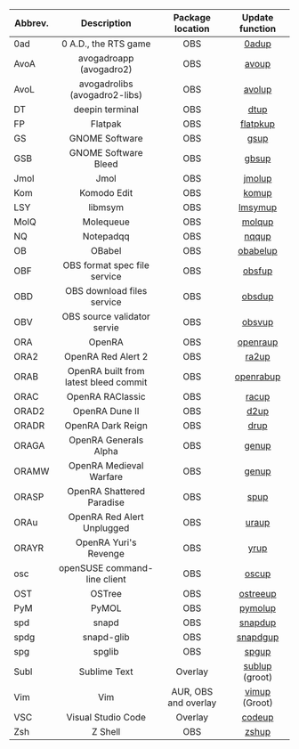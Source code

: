 | Abbrev. | Description                   | Package location | Update function
| ------- | :---------------------------: | :--------------: | :--------------------: |
| 0ad     | 0 A.D., the RTS game          | OBS              | [0adup](../obs/0ad.sh)                  |
| AvoA    | avogadroapp (avogadro2)       | OBS              | [avoup](../obs/avogadro2.sh)                  |
| AvoL    | avogadrolibs (avogadro2-libs) | OBS              | [avolup](../obs/avogadro2-libs.sh)                |
| DT      | deepin terminal               | OBS              | [dtup](https://github.com/fusion809/gentoo-scripts/blob/master/Shell/pms/ebuild/dt.sh)
| FP      | Flatpak                       | OBS              | [flatpkup](../obs/flatpak.sh)
| GS      | GNOME Software                | OBS              | [gsup](../obs/gnome-software.sh)
| GSB     | GNOME Software Bleed          | OBS              | [gbsup](../obs/gnome-software-bleed.sh)
| Jmol    | Jmol                          | OBS              | [jmolup](../obs/jmol.sh)
| Kom     | Komodo Edit                   | OBS              | [komup](../obs/komodo.sh)
| LSY     | libmsym                       | OBS              | [lmsymup](../obs/libmsym.sh)
| MolQ    | Molequeue                     | OBS              | [molqup](../obs/mole.sh)
| NQ      | Notepadqq                     | OBS              | [nqqup](../obs/notepadqq.sh)
| OB      | OBabel                        | OBS              | [obabelup](../obs/openbabel.sh)
| OBF     | OBS format spec file service  | OBS              | [obsfup](../obs/obsf.sh)
| OBD     | OBS download files service    | OBS              | [obsdup](../obs/obsd.sh)
| OBV     | OBS source validator servie   | OBS              | [obsvup](../obs/obsv.sh)
| ORA     | OpenRA                        | OBS              | [openraup](../obs/openra/openra.sh)
| ORA2    | OpenRA Red Alert 2            | OBS              | [ra2up](../obs/openra/ra2.sh)
| ORAB    | OpenRA built from latest bleed commit | OBS      | [openrabup](../obs/openra/bleed.sh)
| ORAC    | OpenRA RAClassic              | OBS              | [racup](../obs/openra/raclassic.sh)
| ORAD2   | OpenRA Dune II                | OBS              | [d2up](../obs/openra/d2.sh)
| ORADR   | OpenRA Dark Reign             | OBS              | [drup](../obs/openra/dr.sh)
| ORAGA   | OpenRA Generals Alpha         | OBS              | [genup](../obs/openra/gen.sh)
| ORAMW   | OpenRA Medieval Warfare       | OBS              | [genup](../obs/openra/mw.sh)
| ORASP   | OpenRA Shattered Paradise     | OBS              | [spup](../obs/sp.sh)
| ORAu    | OpenRA Red Alert Unplugged    | OBS              | [uraup](../obs/openra/ura.sh)
| ORAYR   | OpenRA Yuri's Revenge         | OBS              | [yrup](../obs/openra/yr.sh)
| osc     | openSUSE command-line client  | OBS              | [oscup](../obs/osc.sh)
| OST     | OSTree                        | OBS              | [ostreeup](../obs/ostree.sh)
| PyM     | PyMOL                         | OBS              | [pymolup](../obs/pymol.sh)
| spd     | snapd                         | OBS              | [snapdup](../obs/snapd.sh)
| spdg    | snapd-glib                    | OBS              | [snapdgup](../obs/snapd.sh#L14)
| spg     | spglib                        | OBS              | [spgup](../obs/spglib.sh)
| Subl    | Sublime Text                  | Overlay          | [sublup](https://github.com/fusion809/gentoo-scripts/blob/master/Shell/pms/ebuild/sublime.sh) (groot)
| Vim     | Vim                           | AUR, OBS and overlay | [vimup](https://github.com/fusion809/gentoo-scripts/blob/master/Shell/pms/ebuild/vim.sh) (Groot)
| VSC    | Visual Studio Code            | Overlay              | [codeup](https://github.com/fusion809/gentoo-scripts/blob/master/Shell/pms/ebuild/code.sh)
| Zsh     | Z Shell                       | OBS                  | [zshup](../obs/zsh.sh)